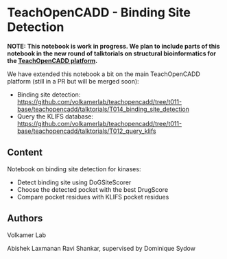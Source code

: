 # TeachOpenCADD - Binding Site Detection

**NOTE: This notebook is work in progress. We plan to include parts of this notebook in the new round of talktorials on structural bioinformatics for the [TeachOpenCADD platform](https://github.com/volkamerlab/TeachOpenCADD).**

We have extended this notebook a bit on the main TeachOpenCADD platform (still in a PR but will be merged soon):
- Binding site detection: https://github.com/volkamerlab/teachopencadd/tree/t011-base/teachopencadd/talktorials/T014_binding_site_detection
- Query the KLIFS database: https://github.com/volkamerlab/teachopencadd/tree/t011-base/teachopencadd/talktorials/T012_query_klifs


## Content

Notebook on binding site detection for kinases:

- Detect binding site using DoGSiteScorer
- Choose the detected pocket with the best DrugScore
- Compare pocket residues with KLIFS pocket residues 

## Authors

Volkamer Lab

Abishek Laxmanan Ravi Shankar, supervised by Dominique Sydow
